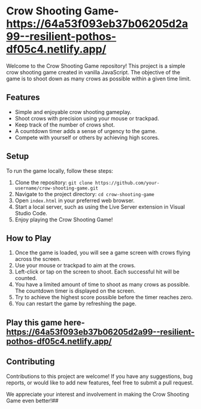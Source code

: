 # Crow Shooting Game-  https://64a53f093eb37b06205d2a99--resilient-pothos-df05c4.netlify.app/

Welcome to the Crow Shooting Game repository! This project is a simple crow shooting game created in vanilla JavaScript. The objective of the game is to shoot down as many crows as possible within a given time limit.

## Features

- Simple and enjoyable crow shooting gameplay.
- Shoot crows with precision using your mouse or trackpad.
- Keep track of the number of crows shot.
- A countdown timer adds a sense of urgency to the game.
- Compete with yourself or others by achieving high scores.

## Setup

To run the game locally, follow these steps:

1. Clone the repository: `git clone https://github.com/your-username/crow-shooting-game.git`
2. Navigate to the project directory: `cd crow-shooting-game`
3. Open `index.html` in your preferred web browser.
4. Start a local server, such as using the Live Server extension in Visual Studio Code.
5. Enjoy playing the Crow Shooting Game!

## How to Play

1. Once the game is loaded, you will see a game screen with crows flying across the screen.
2. Use your mouse or trackpad to aim at the crows.
3. Left-click or tap on the screen to shoot. Each successful hit will be counted.
4. You have a limited amount of time to shoot as many crows as possible. The countdown timer is displayed on the screen.
5. Try to achieve the highest score possible before the timer reaches zero.
6. You can restart the game by refreshing the page.

## Play this game here-  https://64a53f093eb37b06205d2a99--resilient-pothos-df05c4.netlify.app/

## Contributing

Contributions to this project are welcome! If you have any suggestions, bug reports, or would like to add new features, feel free to submit a pull request. 

We appreciate your interest and involvement in making the Crow Shooting Game even better!##
